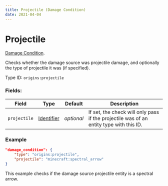 ```yaml
---
title: Projectile (Damage Condition)
date: 2021-04-04
---
```

# Projectile

[Damage Condition](../damage_conditions.md).

Checks whether the damage source was projectile damage, and optionally the type of projectile it was (if specified).

Type ID: `origins:projectile`

### Fields:

Field  | Type | Default | Description
-------|------|---------|-------------
`projectile` | [Identifier](../data_types/identifier.md) | _optional_ | If set, the check will only pass if the projectile was of an entity type with this ID.

### Example
```json
"damage_condition": {
    "type": "origins:projectile",
    "projectile": "minecraft:spectral_arrow"
}
```
This example checks if the damage source projectile entity is a spectral arrow.